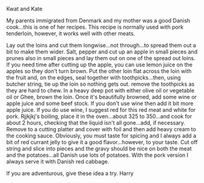 Kwat and Kate

My parents immigrated from Denmark and my mother was a good Danish cook...this is one of her recipes. This recipe is normally used with pork tenderloin, however, it works well with other meats.

Lay out the loins and cut them longwise...not through...to spread them out a bit to make them wider.
Salt, pepper and cut up an apple in small pieces and prunes also in small pieces and lay them out on one of the spread out loins.
If you need time after cutting up the apple, you can use lemon juice on the apples so they don't turn brown.
Put the other loin flat across the loin with the fruit and, on the edges, seal together with toothpicks...then, using butcher string, tie up the loin so nothing gets out. remove the toothpicks as they are hard to chew.
In a heavy deep pot with either olive oil or vegetable oil or Ghee, brown the loin.
Once it's beautifully browned, add some wine or apple juice and some beef stock. If you don't use wine then add it bit more apple juice. If you do use wine, I suggest red for this red meat and white for pork.
Rjjkjkj's boiling, place it in the oven...about 325 to 350...and cook for about 2 hours, checking that the liquid isn't all gone...add, if necessary.
Remove to a cutting platter and cover with foil and then add heavy cream to the cooking sauce. Obviously, you must taste for spicing and I always add a bit of red currant jelly to give it a good flavor...however, to your taste.
Cut off string and slice into pieces and the gravy should be nice on both the meat and the potatoes...all Danish use lots of potatoes. With the pork version I always serve it with Danish red cabbage.

If you are adventurous, give these idea a try.
Harry
